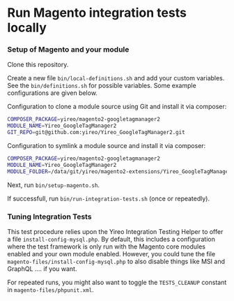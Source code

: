 # Run Magento integration tests locally
 
### Setup of Magento and your module 
Clone this repository.

Create a new file `bin/local-definitions.sh` and add your custom variables. See the `bin/definitions.sh` for possible
variables. Some example configurations are given below.

Configuration to clone a module source using Git and install it via composer:
```bash
COMPOSER_PACKAGE=yireo/magento2-googletagmanager2
MODULE_NAME=Yireo_GoogleTagManager2
GIT_REPO=git@github.com:yireo/Yireo_GoogleTagManager2.git
```

Configuration to symlink a module source and install it via composer:
```bash
COMPOSER_PACKAGE=yireo/magento2-googletagmanager2
MODULE_NAME=Yireo_GoogleTagManager2
MODULE_FOLDER=/data/git/yireo/magento2-extensions/Yireo_GoogleTagManager2/
```

Next, run `bin/setup-magento.sh`.

If successfull, run `bin/run-integration-tests.sh` (once or repeatedly).

### Tuning Integration Tests
This test procedure relies upon the Yireo Integration Testing Helper to offer a file `install-config-mysql.php`. By default, this includes a
configuration where the test framework is only run with the Magento core modules enabled and your own module enabled. However, you could tune the file
`magento-files/install-config-mysql.php` to also disable things like MSI and GraphQL .... if you want.

For repeated runs, you might also want to toggle the `TESTS_CLEANUP` constant in `magento-files/phpunit.xml`.
